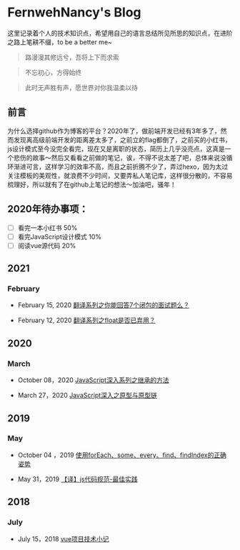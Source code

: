 # FernwehNancy's Blog

这里记录着个人的技术知识点，希望用自己的语言总结所见所思的知识点，在进阶之路上笔耕不缀，to be a better me~

> 路漫漫其修远兮，吾将上下而求索

>不忘初心，方得始终

> 此时无声胜有声，愿世界对你我温柔以待



## 前言

为什么选择github作为博客的平台？2020年了，做前端开发已经有3年多了，然而发现离高级前端开发的距离差太多了，之前立的flag都倒了，之前买的小红书，js设计模式至今没完全看完，现在又是离职的状态，简历上几乎没亮点，这真是一个悲伤的故事～然后又看看之前做的笔记，诶，不得不说太差了吧，总体来说没循环渐进可言，这样学习的效率不高，而且之前折腾不少了，弄过hexo，因为太过关注模板的美观性，就浪费不少时间，又要弄私人笔记库，这样很分散的，不容易梳理好，所以就有了在github上笔记的想法～加油吧，骚年！



## 2020年待办事项：

* [ ] 看完一本小红书        50%
* [ ] 看完JavaScript设计模式       10%
* [ ] 阅读vue源代码         20%

## 2021

### February

* February 15, 2020 [翻译系列之你能回答7个闭包的面试题么？](https://github.com/FernwehNancy/Blog/issues/8)

* February 12, 2020 [翻译系列之float是否已弃用？](https://github.com/FernwehNancy/Blog/issues/7)

## 2020

### March

* October 08，2020 [JavaScript深入系列之继承的方法](https://github.com/FernwehNancy/Blog/issues/6)

* March 27，2020  [JavaScript深入之原型与原型链](https://github.com/Fernwehnancy/blog/issues/5)



## 2019

### May

* October 04 ，2019 [使用forEach、some、every、find、findIndex的正确姿势](https://github.com/FernwehNancy/Blog/issues/2)

* May 31，2019 [【译】js代码规范-最佳实践](https://github.com/FernwehNancy/Blog/issues/3)



## 2018

### July

* July 15，2018 [vue项目技术小记](https://github.com/FernwehNancy/Blog/issues/4)
